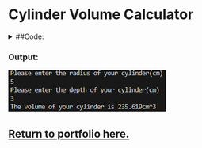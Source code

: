 # Cylinder Volume Calculator

<details>
  <summary> ##Code: </summary>
<pre>
  <code>
  <p>
    iRadius = float(input("Please enter the radius of your cylinder(cm)\n"))
    iDepth = float(input("Please enter the depth of your cylinder(cm)\n"))
    print(f"The volume of your cylinder is {round((3.14159*iRadius**2)*iDepth, 3)}cm^3")</p>
  </code>
</pre>
</details>

### Output:
![An image containing the output of the code.](bin/CalculatorOutput.png)

## [Return to portfolio here.](README.md)
